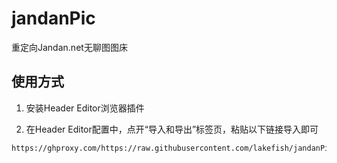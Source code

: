 # jandanPic
重定向Jandan.net无聊图图床

## 使用方式

1. 安装Header Editor浏览器插件

2. 在Header Editor配置中，点开“导入和导出”标签页，粘贴以下链接导入即可
```
https://ghproxy.com/https://raw.githubusercontent.com/lakefish/jandanPic/main/jandanPic.json
```